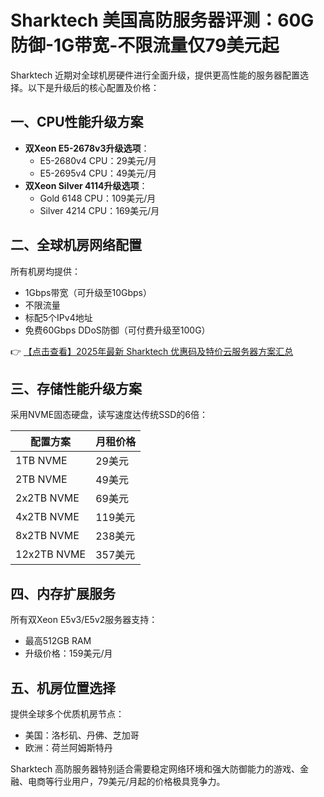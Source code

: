 # Sharktech 美国高防服务器评测：60G防御-1G带宽-不限流量仅79美元起

Sharktech 近期对全球机房硬件进行全面升级，提供更高性能的服务器配置选择。以下是升级后的核心配置及价格：

## 一、CPU性能升级方案

- **双Xeon E5-2678v3升级选项**：
  - E5-2680v4 CPU：29美元/月
  - E5-2695v4 CPU：49美元/月
- **双Xeon Silver 4114升级选项**：
  - Gold 6148 CPU：109美元/月
  - Silver 4214 CPU：169美元/月

## 二、全球机房网络配置

所有机房均提供：
- 1Gbps带宽（可升级至10Gbps）
- 不限流量
- 标配5个IPv4地址
- 免费60Gbps DDoS防御（可付费升级至100G）

👉 [【点击查看】2025年最新 Sharktech 优惠码及特价云服务器方案汇总](https://bit.ly/Sharktech)

## 三、存储性能升级方案

采用NVME固态硬盘，读写速度达传统SSD的6倍：

| 配置方案       | 月租价格 |
|----------------|----------|
| 1TB NVME       | 29美元   |
| 2TB NVME       | 49美元   |
| 2x2TB NVME     | 69美元   |
| 4x2TB NVME     | 119美元  |
| 8x2TB NVME     | 238美元  |
| 12x2TB NVME    | 357美元  |

## 四、内存扩展服务

所有双Xeon E5v3/E5v2服务器支持：
- 最高512GB RAM
- 升级价格：159美元/月

## 五、机房位置选择

提供全球多个优质机房节点：
- 美国：洛杉矶、丹佛、芝加哥
- 欧洲：荷兰阿姆斯特丹

Sharktech 高防服务器特别适合需要稳定网络环境和强大防御能力的游戏、金融、电商等行业用户，79美元/月起的价格极具竞争力。
